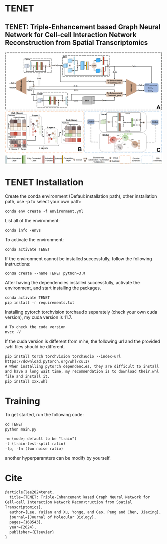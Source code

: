 # TENET
## TENET: Triple-Enhancement based Graph Neural Network for Cell-cell Interaction Network Reconstruction from Spatial Transcriptomics
![image](https://github.com/Yujian-Lee/TENET/blob/main/model%20architecture.png)
# TENET Installation
Create the conda environment (Default installation path), other installation path, use -p to select your own path:
```
conda env create -f environment.yml
```
List all of the environment:
```
conda info -envs
```
To activate the environment:
```
conda activate TENET
```
If the environment cannot be installed successfully, follow the following instructions:
```
conda create --name TENET python=3.8
```
After having the dependencies installed successfully, activate the environment, and start installing the packages.
```
conda activate TENET
pip install -r requirements.txt
```
Installing pytorch torchvision torchaudio separately (check your own cuda version), my cuda version is 11.7. 
```
# To check the cuda version
nvcc -V
```
If the cuda version is different from mine, the following url and the provided .whl files should be different.
```
pip install torch torchvision torchaudio --index-url https://download.pytorch.org/whl/cu117
# When installing pytorch dependencies, they are difficult to install and have a long wait time, my recommendation is to download their.whl file and install it.
pip install xxx.whl
```


# Training
To get started, run the following code:

```
cd TENET
python main.py
```
```
-m (mode; default to be "train")
-t (train-test-split ratio)
-fp, -fn (two noise ratio)
```
another hyperparamters can be modify by yourself.

# Cite
```
@article{lee2024tenet,
  title={TENET: Triple-Enhancement based Graph Neural Network for Cell-cell Interaction Network Reconstruction from Spatial Transcriptomics},
  author={Lee, Yujian and Xu, Yongqi and Gao, Peng and Chen, Jiaxing},
  journal={Journal of Molecular Biology},
  pages={168543},
  year={2024},
  publisher={Elsevier}
}
```
